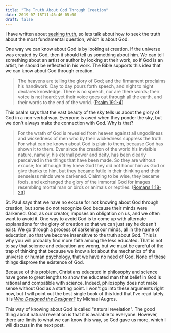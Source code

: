 ```yaml
---
title: "The Truth About God Through Creation"
date: 2019-07-18T11:46:46-05:00
draft: false
---
```


I have written about [seeking truth](https://scriptorium2/posts/2019/07/seeking-truth.html), so lets talk about how to seek the truth about the most fundamental question, which is about God.

One way we can know about God is by looking at creation. If the universe was created by God, then it should tell us something about him. We can tell something about an artist or author by looking at their work, so if God is an artist, he should be reflected in his work. The Bible supports this idea that we can know about God through creation. 

> The heavens are telling the glory of God;
>    and the firmament proclaims his handiwork.
> Day to day pours forth speech,
>    and night to night declares knowledge.
> There is no speech, nor are there words;
>    their voice is not heard;
> yet their voice goes out through all the earth,
>    and their words to the end of the world. ([Psalm 19:1-4](https://www.biblegateway.com/passage/?search=Psalm+19&version=RSVCE))

This psalm says that the vast beauty of the sky tells us about the glory of God in a non-verbal way. Everyone is awed when they ponder the sky, but we don't always make the connection with God. Why is that?

> For the wrath of God is revealed from heaven against all ungodliness and wickedness of men who by their wickedness suppress the truth. For what can be known about God is plain to them, because God has shown it to them. Ever since the creation of the world his invisible nature, namely, his eternal power and deity, has been clearly perceived in the things that have been made. So they are without excuse; for although they knew God they did not honor him as God or give thanks to him, but they became futile in their thinking and their senseless minds were darkened. Claiming to be wise, they became fools, and exchanged the glory of the immortal God for images resembling mortal man or birds or animals or reptiles. ([Romans 1:18-23](https://www.biblegateway.com/passage/?search=Romans+1&version=RSVCE))

St. Paul says that we have no excuse for not knowing about God through creation, but some do not recognize God because their minds were darkened. God, as our creator, imposes an obligation on us, and we often want to avoid it. One way to avoid God is to come up with alternate explanations for the glory of creation so that we can just say he doesn't exist. We go through a process of darkening our minds, all in the name of education, so that we become insensitive to the truth about God. This is why you will probably find more faith among the less educated. That is not to say that science and education are wrong, but we must be careful of the trap of thinking that because we know a lot about the mechanics of the universe or human psychology, that we have no need of God. None of these things disprove the existence of God.

Because of this problem, Christians educated in philosophy and science have gone to great lengths to show the educated man that belief in God is rational and compatible with science. Indeed, philosophy does not make sense without God as a starting point. I won't go into these arguments right now, but I will point out the best single book of this kind that I've read lately. It is [*Who Designed the Designer?*](https://smile.amazon.com/Who-Designed-Designer-Rediscovered-Existence/dp/1586179691/) by Michael Augros.

This way of knowing about God is called "natural revelation". The good thing about natural revelation is that it is available to everyone. However, there are limits to what we can know this way, so God gave us more, which I will discuss in the next post.